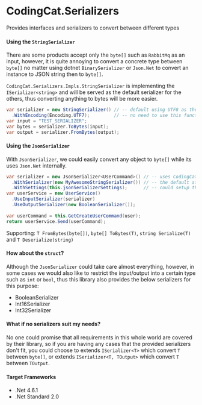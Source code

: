 # CodingCat.Serializers

Provides interfaces and serializers to convert between different types

#### Using the `StringSerializer`

There are some products accept only the `byte[]` such as `RabbitMq` as an input, however, it is quite annoying to convert a concrete type between `byte[]` no matter using dotnet `BinarySerializer` or `Json.Net` to convert an instance to JSON string then to `byte[]`.

`CodingCat.Serializers.Impls.StringSerializer` is implementing the `ISerializer<string>` and will be served as the default serializer for the others, thus converting anything to bytes will be more easier.

```csharp
var serializer = new StringSerializer() // -- default using UTF8 as the encoding
  .WithEncoding(Encoding.UTF7);         // -- no need to use this function if you are happy with UTF8
var input = "TEST_SERIALIZER";
var bytes = serializer.ToBytes(input);
var output = serializer.FromBytes(output);
```

#### Using the `JsonSerializer`

With `JsonSerializer`, we could easily convert any object to `byte[]` while its uses `Json.Net` internally.

```csharp
var serializer = new JsonSerializer<UserCommand>() // -- uses CodingCat.Serializers.Impls.StringSerializer by default
  .WithSerializer(new MyAwesomeStringSerializer()) // -- the default string serializer is replacable
  .WithSettings(this.jsonSerializerSettings);      // -- could setup the Json.Net setting easily
var userService = new UserService()
  .UseInputSerializer(serializer)
  .UseOutputSerializer(new BooleanSerializer());
  
var userCommand = this.GetCreateUserCommand(user);
return userService.Send(userCommand);
```

Supporting: `T FromBytes(byte[])`, `byte[] ToBytes(T)`, `string Serialize(T)` and `T Deserialize(string)`


#### How about the `struct`?

Although the `JsonSerializer` could take care almost everything, however, in some cases we would also like to restrict the input/output into a certain type such as `int` or `bool`, thus this library also provides the below serializers for this purpose:

- BooleanSerializer
- Int16Serializer
- Int32Serializer


#### What if no serializers suit my needs?

No one could promise that all requirements in this whole world are covered by their library, so if you are having any cases that the provided serializers don't fit, you could choose to extends `ISerializer<T>` which convert `T` between `byte[]`, or extends `ISerializer<T, TOutput>` which convert `T` between `TOutput`.


#### Target Frameworks

- .Net 4.6.1
- .Net Standard 2.0